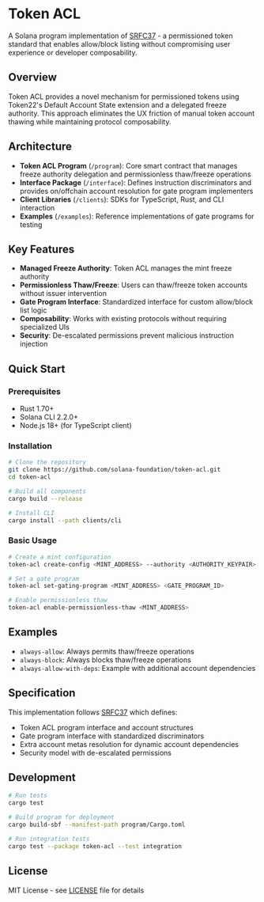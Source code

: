 # Token ACL

A Solana program implementation of [SRFC37](srfc37.md) - a permissioned token standard that enables allow/block listing without compromising user experience or developer composability.

## Overview

Token ACL provides a novel mechanism for permissioned tokens using Token22's Default Account State extension and a delegated freeze authority. This approach eliminates the UX friction of manual token account thawing while maintaining protocol composability.

## Architecture

- **Token ACL Program** (`/program`): Core smart contract that manages freeze authority delegation and permissionless thaw/freeze operations
- **Interface Package** (`/interface`): Defines instruction discriminators and provides on/offchain account resolution for gate program implementers
- **Client Libraries** (`/clients`): SDKs for TypeScript, Rust, and CLI interaction
- **Examples** (`/examples`): Reference implementations of gate programs for testing

## Key Features

- **Managed Freeze Authority**: Token ACL manages the mint freeze authority 
- **Permissionless Thaw/Freeze**: Users can thaw/freeze token accounts without issuer intervention
- **Gate Program Interface**: Standardized interface for custom allow/block list logic
- **Composability**: Works with existing protocols without requiring specialized UIs
- **Security**: De-escalated permissions prevent malicious instruction injection

## Quick Start

### Prerequisites

- Rust 1.70+
- Solana CLI 2.2.0+
- Node.js 18+ (for TypeScript client)

### Installation

```bash
# Clone the repository
git clone https://github.com/solana-foundation/token-acl.git
cd token-acl

# Build all components
cargo build --release

# Install CLI
cargo install --path clients/cli
```

### Basic Usage

```bash
# Create a mint configuration
token-acl create-config <MINT_ADDRESS> --authority <AUTHORITY_KEYPAIR>

# Set a gate program
token-acl set-gating-program <MINT_ADDRESS> <GATE_PROGRAM_ID>

# Enable permissionless thaw
token-acl enable-permissionless-thaw <MINT_ADDRESS>
```

## Examples

- `always-allow`: Always permits thaw/freeze operations
- `always-block`: Always blocks thaw/freeze operations  
- `always-allow-with-deps`: Example with additional account dependencies

## Specification

This implementation follows [SRFC37](srfc37.md) which defines:

- Token ACL program interface and account structures
- Gate program interface with standardized discriminators
- Extra account metas resolution for dynamic account dependencies
- Security model with de-escalated permissions

## Development

```bash
# Run tests
cargo test

# Build program for deployment
cargo build-sbf --manifest-path program/Cargo.toml

# Run integration tests
cargo test --package token-acl --test integration
```

## License

MIT License - see [LICENSE](LICENSE) file for details